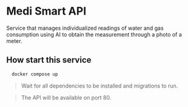 
# Medi Smart API
Service that manages individualized readings of water and gas consumption using AI to obtain the measurement through a photo of a meter.

## How start this service

```sh
  docker compose up
```

> Wait for all dependencies to be installed and migrations to run.

> The API will be available on port 80.
